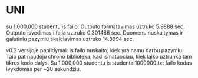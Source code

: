 # UNI
su 1,000,000 studentu is failo:
Outputo formatavimas uztruko 5.9888 sec.
Outputo isvedimas i faila uztruko 0.301486 sec.
Duomenu nuskaitymas ir galutiniu pazymiu skaiciavimas uztruko 14.3994 sec.

v0.2 versijoje papildymai: is failo nuskaito, kiek yra namu darbu pazymiu. Taip pat naudoju chrono biblioteka, kad ismatuociau, kiek laiko uztrunka tam tikros kodo dalys. Su 1,000,000 studentu is studentai1000000.txt failo kodas ivykdomas per ~20 sekundziu.

